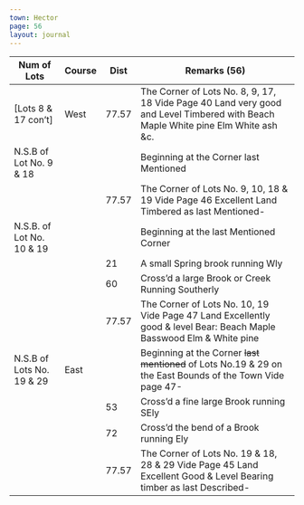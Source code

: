 ```yaml
---
town: Hector
page: 56
layout: journal
---
```


| Num of Lots | Course | Dist | Remarks (56) |
|-|-|-|-|
| [Lots 8 & 17 con’t] | West | 77.57 | The Corner of Lots No. 8, 9, 17, 18 Vide Page 40 Land very good and Level Timbered with Beach Maple White pine Elm White ash &c. |
| N.S.B of Lot No. 9 & 18 | | | Beginning at the Corner last Mentioned |
| | | 77.57 | The Corner of Lots No. 9, 10, 18 & 19 Vide Page 46 Excellent Land Timbered as last Mentioned- |
| N.S.B. of Lot No. 10 & 19 | | | Beginning at the last Mentioned Corner |
| | | 21 | A small Spring brook running Wly |
| | | 60 | Cross’d a large Brook or Creek Running Southerly |
| | | 77.57 | The Corner of Lots No. 10, 19 Vide Page 47 Land Excellently good & level Bear: Beach Maple Basswood Elm & White pine |
| N.S.B of Lots No. 19 & 29 | East | | Beginning at the Corner ~~last mentioned~~ of Lots No.19 & 29 on the East Bounds of the Town Vide page 47- |
| | | 53 | Cross’d a fine large Brook running SEly |
| | | 72 | Cross’d the bend of a Brook running Ely |
| | | 77.57 | The Corner of Lots No. 19 & 18, 28 & 29 Vide Page 45 Land Excellent Good & Level Bearing timber as last Described- |

